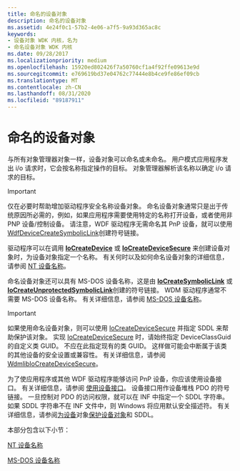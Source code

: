 ```yaml
---
title: 命名的设备对象
description: 命名的设备对象
ms.assetid: 4e24f0c1-57b2-4e06-a7f5-9a93d365ac8c
keywords:
- 设备对象 WDK 内核，名为
- 命名设备对象 WDK 内核
ms.date: 09/28/2017
ms.localizationpriority: medium
ms.openlocfilehash: 15920ed802426f7a50760cf1a4f92ffe09613e9d
ms.sourcegitcommit: e769619bd37e04762c77444e8b4ce9fe86ef09cb
ms.translationtype: MT
ms.contentlocale: zh-CN
ms.lasthandoff: 08/31/2020
ms.locfileid: "89187911"
---
```

# <a name="named-device-objects"></a>命名的设备对象





与所有对象管理器对象一样，设备对象可以命名或未命名。 用户模式应用程序发出 i/o 请求时，它会按名称指定操作的目标。 对象管理器解析该名称以确定 i/o 请求的目标。

> [!IMPORTANT]
> 仅在必要时帮助增加驱动程序安全名称设备对象。 命名设备对象通常只是出于传统原因所必需的，例如，如果应用程序需要使用特定的名称打开设备，或者使用非 PNP 设备/控制设备。  请注意，WDF 驱动程序无需命名其 PnP 设备，就可以使用 [WdfDeviceCreateSymbolicLink](/windows-hardware/drivers/ddi/wdfdevice/nf-wdfdevice-wdfdevicecreatesymboliclink)创建符号链接。

驱动程序可以在调用 [**IoCreateDevice**](/windows-hardware/drivers/ddi/wdm/nf-wdm-iocreatedevice) 或 [**IoCreateDeviceSecure**](/windows-hardware/drivers/ddi/wdmsec/nf-wdmsec-wdmlibiocreatedevicesecure) 来创建设备对象时，为设备对象指定一个名称。 有关何时以及如何命名设备对象的详细信息，请参阅 [NT 设备名称](nt-device-names.md)。
  
命名设备对象还可以具有 MS-DOS 设备名称，这是由 [**IoCreateSymbolicLink**](/windows-hardware/drivers/ddi/wdm/nf-wdm-iocreatesymboliclink) 或 [**IoCreateUnprotectedSymbolicLink**](/windows-hardware/drivers/ddi/wdm/nf-wdm-iocreateunprotectedsymboliclink)创建的符号链接。 WDM 驱动程序通常不需要 MS-DOS 设备名称。 有关详细信息，请参阅 [MS-DOS 设备名称](ms-dos-device-names.md)。

> [!IMPORTANT]
> 如果使用命名设备对象，则可以使用 [IoCreateDeviceSecure](/windows-hardware/drivers/ddi/wdmsec/nf-wdmsec-wdmlibiocreatedevicesecure) 并指定 SDDL 来帮助保护该对象。 实现 [IoCreateDeviceSecure](/windows-hardware/drivers/ddi/wdmsec/nf-wdmsec-wdmlibiocreatedevicesecure) 时，请始终指定 DeviceClassGuid 的自定义类 GUID。 不应在此指定现有的类 GUID。 这样做可能会中断属于该类的其他设备的安全设置或兼容性。 有关详细信息，请参阅 [WdmlibIoCreateDeviceSecure](/windows-hardware/drivers/ddi/wdmsec/nf-wdmsec-wdmlibiocreatedevicesecure)。
> 
> 为了使应用程序或其他 WDF 驱动程序能够访问 PnP 设备，你应该使用设备接口。 有关详细信息，请参阅 [使用设备接口](../wdf/using-device-interfaces.md)。 设备接口用作设备堆栈 PDO 的符号链接。 一旦控制对 PDO 的访问权限，就可以在 INF 中指定一个 SDDL 字符串。 如果 SDDL 字符串不在 INF 文件中，则 Windows 将应用默认安全描述符。 有关详细信息，请参阅[为设备](./sddl-for-device-objects.md)对象[保护设备对象](https://docs.microsoft.com/windows-hardware/drivers/kernel/securing-device-objects)和 SDDL。


本部分包含以下小节：

[NT 设备名称](nt-device-names.md)

[MS-DOS 设备名称](ms-dos-device-names.md)

 

